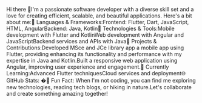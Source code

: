 Hi there 👋I'm a passionate software developer with a diverse skill set and a love for creating efficient, scalable, and beautiful applications. Here's a bit about me:🌟 Languages & Frameworks:Frontend: Flutter, Dart, JavaScript, HTML, AngularBackend: Java, Kotlin🔧 Technologies & Tools:Mobile development with Flutter and KotlinWeb development with Angular and JavaScriptBackend services and APIs with Java🚀 Projects & Contributions:Developed MSce and JCe library app a mobile app using Flutter, providing enhancing its functionality and performance with my expertise in Java and Kotlin.Built a responsive web application using Angular, improving user experience and engagement.🌱 Currently Learning:Advanced Flutter techniquesCloud services and deployment🌐 GitHub Stats: �👀 Fun Fact: When I'm not coding, you can find me exploring new technologies, reading tech blogs, or hiking in nature.Let's collaborate and create something amazing together!

<!---
christophertrays/christophertrays is a ✨ special ✨ repository because its `README.md` (this file) appears on your GitHub profile.
You can click the Preview link to take a look at your changes.
--->
